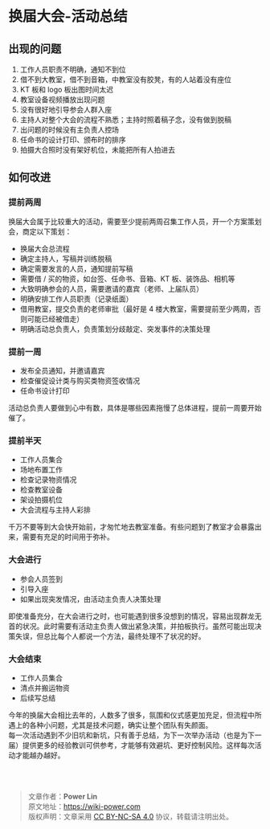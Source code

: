 # 换届大会-活动总结

## 出现的问题

1. 工作人员职责不明确，通知不到位
2. 借不到大教室，借不到音箱，中教室没有胶凳，有的人站着没有座位
3. KT 板和 logo 板出图时间太迟
4. 教室设备视频播放出现问题
5. 没有很好地引导参会人群入座
6. 主持人对整个大会的流程不熟悉；主持时照着稿子念，没有做到脱稿
7. 出问题的时候没有主负责人控场
8. 任命书的设计打印、颁布时的排序
9. 拍摄大合照时没有架好机位，未能把所有人拍进去

## 如何改进

### 提前两周

换届大会属于比较重大的活动，需要至少提前两周召集工作人员，开一个方案策划会，商定以下策划：

- 换届大会总流程
- 确定主持人，写稿并训练脱稿
- 确定需要发言的人员，通知提前写稿
- 需要借 / 买的物资，如台签、任命书、音箱、KT 板、装饰品、相机等
- 大致明确参会的人员，需要邀请的嘉宾（老师、上届队员）
- 明确安排工作人员职责（记录纸面）
- 借用教室，提交负责的老师审批（最好是 4 楼大教室，需要提前至少两周，否则可能已经被借走）
- 明确活动总负责人，负责策划分歧敲定、突发事件的决策处理

### 提前一周

- 发布全员通知，并邀请嘉宾
- 检查催促设计类与购买类物资签收情况
- 任命书设计打印

活动总负责人要做到心中有数，具体是哪些因素拖慢了总体进程，提前一周要开始催了。

### 提前半天

- 工作人员集合
- 场地布置工作
- 检查记录物资情况
- 检查教室设备
- 架设拍摄机位
- 大会流程与主持人彩排

千万不要等到大会快开始前，才匆忙地去教室准备。有些问题到了教室才会暴露出来，需要有充足的时间用于弥补。

### 大会进行

- 参会人员签到
- 引导入座
- 如果出现突发情况，由活动主负责人决策处理

即使准备充分，在大会进行之时，也可能遇到很多没想到的情况，容易出现群龙无首的状况。此时需要有活动主负责人做出紧急决策，并拍板执行。虽然可能出现决策失误，但总比每个人都说一个方法，最终处理不了状况的好。

### 大会结束

- 工作人员集合
- 清点并搬运物资
- 后续写总结

今年的换届大会相比去年的，人数多了很多，氛围和仪式感更加充足，但流程中所遇上的各种小问题，尤其是技术问题，确实让整个团队有失颜面。  
每一次活动遇到不少旧坑和新坑，只有善于总结，为下一次举办活动（也是为下一届）提供更多的经验教训可供参考，才能够有效避坑、更好控制风险。这样每次活动才能越办越好。

<br />

<br />

> 文章作者：**Power Lin**  
> 原文地址：<https://wiki-power.com>  
> 版权声明：文章采用 [CC BY-NC-SA 4.0](https://creativecommons.org/licenses/by/4.0/deed.zh) 协议，转载请注明出处。
